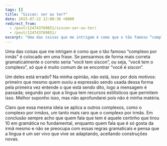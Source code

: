 ```yaml
---
tags: []
title: "Siscon: ser ou ter?"
date: 2015-07-22 12:00:30 +0000
redirect_from:
  - /post/124743769851/siscon-ser-ou-ter/
  - /post/124743769851/
excerpt: "Uma das coisas que me intrigam é como que o tão famoso “complexo por irmãs” é colocado em uma frase. Se pensarmos de forma mais correta gramaticalmente o correto seria “você tem siscon”, ou seja, “você tem o complexo”, só que é muito comum de se encontrar “você é siscon”."
---
```


Uma das coisas que me intrigam é como que o tão famoso “complexo por
irmãs” é colocado em uma frase. Se pensarmos de forma mais correta
gramaticalmente o correto seria “você tem siscon”, ou seja, “você tem o
complexo”, só que é muito comum de se encontrar “você é siscon”.

Um deles está errado? Na minha opinião, não está, isso por dois motivos:
primeiro que mesmo quem ouviu a expressão sendo usada dessa forma pela
primeira vez entende o que está sendo dito, logo a mensagem é passada;
segundo por que a língua tem recursos estilísticos que permitem isso.
Melhor suponho isso, mas não aprofundarei pois não é minha matéria.

Claro que essa mesma ideia se aplica a outros complexos, como o complexo
por irmãos, um tanto mais raro que o complexo por irmãs. Em conclusão
sempre acho que quem fala que tem é aquele certinho que tirou 10 em
gramática no fundamental, enquanto quem fala que é só gosta da irmã
mesmo e não se preocupa com essas regras gramaticais e pensa que a
língua é um ser vivo que vive se adaptando, aceitando construções
novas.


